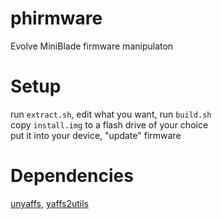 # phirmware
Evolve MiniBlade firmware manipulaton

# Setup
run `extract.sh`, edit what you want, run `build.sh`  
copy `install.img` to a flash drive of your choice  
put it into your device, "update" firmware

# Dependencies
[unyaffs](https://aur.archlinux.org/packages/unyaffs), [yaffs2utils](https://aur.archlinux.org/packages/yaffs2utils)
